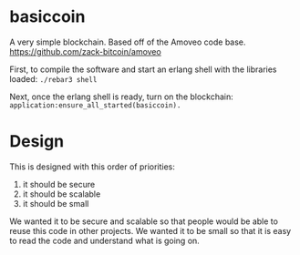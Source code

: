 basiccoin
=====

A very simple blockchain.
Based off of the Amoveo code base. https://github.com/zack-bitcoin/amoveo

First, to compile the software and start an erlang shell with the libraries loaded:
`./rebar3 shell`

Next, once the erlang shell is ready, turn on the blockchain:
`application:ensure_all_started(basiccoin).`


Design
=======

This is designed with this order of priorities:
1) it should be secure
2) it should be scalable
3) it should be small

We wanted it to be secure and scalable so that people would be able to reuse this code in other projects.
We wanted it to be small so that it is easy to read the code and understand what is going on.